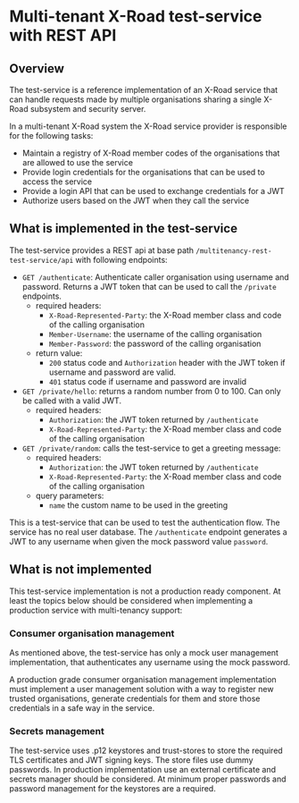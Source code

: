 # Multi-tenant X-Road test-service with REST API

## Overview
The test-service is a reference implementation of an X-Road service that can handle
requests made by multiple organisations sharing a single X-Road subsystem and security server.

In a multi-tenant X-Road system the X-Road service provider is responsible for the following tasks:
 * Maintain a registry of X-Road member codes of the organisations that are allowed to use the service
 * Provide login credentials for the organisations that can be used to access the service
 * Provide a login API that can be used to exchange credentials for a JWT
 * Authorize users based on the JWT when they call the service

## What is implemented in the test-service
The test-service provides a REST api at base path `/multitenancy-rest-test-service/api` with following endpoints:

* `GET /authenticate`: Authenticate caller organisation using username and password. Returns a JWT token that can be
  used to call the `/private` endpoints.
    * required headers:
      * `X-Road-Represented-Party`: the X-Road member class and code of the calling organisation
      * `Member-Username`: the username of the calling organisation
      * `Member-Password`: the password of the calling organisation
    * return value:
      * `200` status code and `Authorization` header with the JWT token if username and password are valid.
      * `401` status code if username and password are invalid
* `GET /private/hello`: returns a random number from 0 to 100. Can only be called with a valid JWT.
  * required headers:
    * `Authorization`: the JWT token returned by `/authenticate`
    * `X-Road-Represented-Party`: the X-Road member class and code of the calling organisation
* `GET /private/random`: calls the test-service to get a greeting message:
    * required headers:
      * `Authorization`: the JWT token returned by `/authenticate`
      * `X-Road-Represented-Party`: the X-Road member class and code of the calling organisation
    * query parameters:
      * `name` the custom name to be used in the greeting

This is a test-service that can be used to test the authentication flow. The service has no real user database. 
The `/authenticate` endpoint generates a JWT to any username when given the mock password value `password`.


## What is not implemented

This test-service implementation is not a production ready component. 
At least the topics below should be considered when implementing a production service with multi-tenancy support:

### Consumer organisation management
As mentioned above, the test-service has only a mock user management implementation, 
that authenticates any username using the mock password.

A production grade consumer organisation management implementation must implement a user management solution with 
a way to register new trusted organisations, generate credentials for them and store those credentials in a safe way in the service.

### Secrets management
The test-service uses .p12 keystores and trust-stores to store the required TLS certificates and JWT signing keys. 
The store files use dummy passwords. In production implementation use an external certificate and secrets manager should
be considered. At minimum proper passwords and password management for the keystores are a required.
